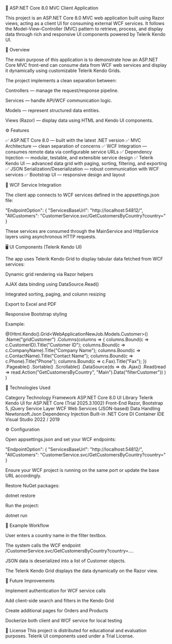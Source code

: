 🧩 ASP.NET Core 8.0 MVC Client Application

This project is an ASP.NET Core 8.0 MVC web application built using Razor views, acting as a client UI for consuming external WCF services.
It follows the Model–View–Controller (MVC) pattern to retrieve, process, and display data through rich and responsive UI components powered by Telerik Kendo UI.

🚀 Overview

The main purpose of this application is to demonstrate how an ASP.NET Core MVC front-end can consume data from WCF web services and display it dynamically using customizable Telerik Kendo Grids.

The project implements a clean separation between:

Controllers — manage the request/response pipeline.

Services — handle API/WCF communication logic.

Models — represent structured data entities.

Views (Razor) — display data using HTML and Kendo UI components.

⚙️ Features

✅ ASP.NET Core 8.0 — built with the latest .NET version
✅ MVC Architecture — clean separation of concerns
✅ WCF Integration — consumes remote data via configurable service URLs
✅ Dependency Injection — modular, testable, and extensible service design
✅ Telerik Kendo UI — advanced data grid with paging, sorting, filtering, and exporting
✅ JSON Serialization/Deserialization — robust communication with WCF services
✅ Bootstrap UI — responsive design and layout

🔗 WCF Service Integration

The client app connects to WCF services defined in the appsettings.json file:

"EndpointOption": {
  "ServicesBaseUrl": "http://localhost:54812/",
  "AllCustomers": "CustomerService.svc/GetCustomersByCountry?country="
}


These services are consumed through the MainService and HttpService layers using asynchronous HTTP requests.

🖥️ UI Components (Telerik Kendo UI)

The app uses Telerik Kendo Grid to display tabular data fetched from WCF services:

Dynamic grid rendering via Razor helpers

AJAX data binding using DataSource.Read()

Integrated sorting, paging, and column resizing

Export to Excel and PDF

Responsive Bootstrap styling

Example:

@(Html.Kendo().Grid<WebApplicationNewJob.Models.Customer>()
    .Name("gridCustomer")
    .Columns(columns =>
    {
        columns.Bound(c => c.CustomerID).Title("Customer ID");
        columns.Bound(c => c.CompanyName).Title("Company Name");
        columns.Bound(c => c.ContactName).Title("Contact Name");
        columns.Bound(c => c.Phone).Title("Phone");
        columns.Bound(c => c.Fax).Title("Fax");
    })
    .Pageable()
    .Sortable()
    .Scrollable()
    .DataSource(ds => ds
        .Ajax()
        .Read(read => read.Action("GetCustomersByCountry", "Main").Data("filterCustomer"))
    )
)

🧩 Technologies Used

Category	Technology
Framework	ASP.NET Core 8.0
UI Library	Telerik Kendo UI for ASP.NET Core (Trial 2025.3.1002)
Front-End	Razor, Bootstrap 5, jQuery
Service Layer	WCF Web Services (JSON-based)
Data Handling	Newtonsoft.Json
Dependency Injection	Built-in .NET Core DI Container
IDE	Visual Studio 2022 / 2019

⚙️ Configuration

Open appsettings.json and set your WCF endpoints:

"EndpointOption": {
    "ServicesBaseUrl": "http://localhost:54812/",
    "AllCustomers": "CustomerService.svc/GetCustomersByCountry?country="
}


Ensure your WCF project is running on the same port or update the base URL accordingly.

Restore NuGet packages:

dotnet restore


Run the project:

dotnet run

🧠 Example Workflow

User enters a country name in the filter textbox.

The system calls the WCF endpoint /CustomerService.svc/GetCustomersByCountry?country=....

JSON data is deserialized into a list of Customer objects.

The Telerik Kendo Grid displays the data dynamically on the Razor view.

🧩 Future Improvements

Implement authentication for WCF service calls

Add client-side search and filters in the Kendo Grid

Create additional pages for Orders and Products

Dockerize both client and WCF service for local testing

📜 License
This project is distributed for educational and evaluation purposes.
Telerik UI components used under a Trial License.
